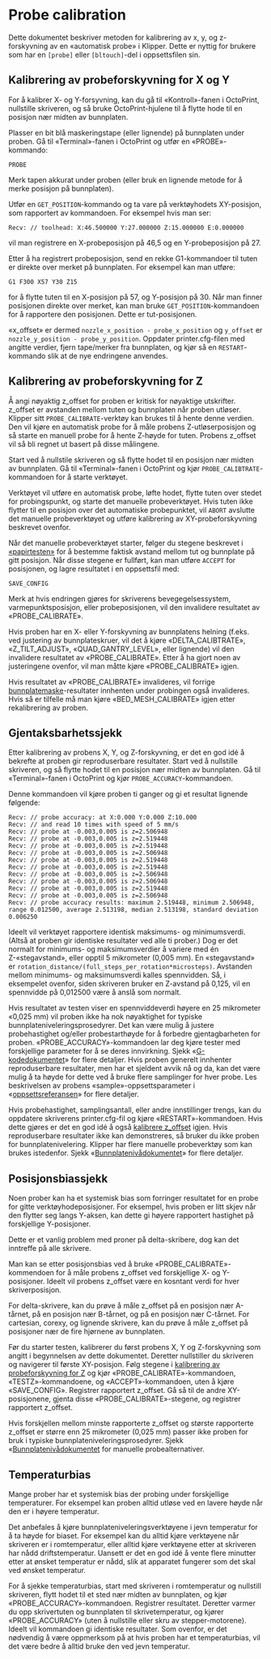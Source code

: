 # Probe calibration

Dette dokumentet beskriver metoden for kalibrering av x, y, og z-forskyvning av en «automatisk probe» i Klipper. Dette er nyttig for brukere som har en `[probe]` eller `[bltouch]`-del i oppsettsfilen sin.

## Kalibrering av probeforskyvning for X og Y

For å kalibrer X- og Y-forsyvning, kan du gå til «Kontroll»-fanen i OctoPrint, nullstille skriveren, og så bruke OctoPrint-hjulene til å flytte hode til en posisjon nær midten av bunnplaten.

Plasser en bit blå maskeringstape (eller lignende) på bunnplaten under proben. Gå til «Terminal»-fanen i OctoPrint og utfør en «PROBE»-kommando:

```
PROBE
```

Merk tapen akkurat under proben (eller bruk en lignende metode for å merke posisjon på bunnplaten).

Utfør en `GET_POSITION`-kommando og ta vare på verktøyhodets XY-posisjon, som rapportert av kommandoen. For eksempel hvis man ser:

```
Recv: // toolhead: X:46.500000 Y:27.000000 Z:15.000000 E:0.000000
```

vil man registrere en X-probeposisjon på 46,5 og en Y-probeposisjon på 27.

Etter å ha registrert probeposisjon, send en rekke G1-kommandoer til tuten er direkte over merket på bunnplaten. For eksempel kan man utføre:

```
G1 F300 X57 Y30 Z15
```

for å flytte tuten til en X-posisjon på 57, og Y-posisjon på 30. Når man finner posisjonen direkte over merket, kan man bruke `GET_POSITION`-kommandoen for å rapportere den posisjonen. Dette er tut-posisjonen.

«x_offset» er dermed `nozzle_x_position - probe_x_position` og `y_offset` er `nozzle_y_position - probe_y_position`. Oppdater printer.cfg-filen med angitte verdier, fjern tape/merker fra bunnplaten, og kjør så en `RESTART`-kommando slik at de nye endringene anvendes.

## Kalibrering av probeforskyvning for Z

Å angi nøyaktig z_offset for proben er kritisk for nøyaktige utskrifter. z_offset er avstanden mellom tuten og bunnplaten når proben utløser. Klipper sitt `PROBE_CALIBRATE`-verktøy kan brukes til å hente denne verdien. Den vil kjøre en automatisk probe for å måle probens Z-utløserposisjon og så starte en manuell probe for å hente Z-høyde for tuten. Probens z_offset vil så bli regnet ut basert på disse målingene.

Start ved å nullstile skriveren og så flytte hodet til en posisjon nær midten av bunnplaten. Gå til «Terminal»-fanen i OctoPrint og kjør `PROBE_CALIBTRATE`-kommandoen for å starte verktøyet.

Verktøyet vil utføre en automatisk probe, løfte hodet, flytte tuten over stedet for probingspunkt, og starte det manuelle probeverktøyet. Hvis tuten ikke flytter til en posisjon over det automatiske probepunktet, vil `ABORT` avslutte det manuelle probeverktøyet og utføre kalibrering av XY-probeforskyvning beskrevet ovenfor.

Når det manuelle probeverktøyet starter, følger du stegene beskrevet i [«papirtesten»](Bed_Level.md#the-paper-test) for å bestemme faktisk avstand mellom tut og bunnplate på gitt posisjon. Når disse stegene er fullført, kan man utføre `ACCEPT` for posisjonen, og lagre resultatet i en oppsettsfil med:

```
SAVE_CONFIG
```

Merk at hvis endringen gjøres for skriverens bevegegelsessystem, varmepunktsposisjon, eller probeposisjonen, vil den invalidere resultatet av «PROBE_CALIBRATE».

Hvis proben har en X- eller Y-forskyvning av bunnplatens helning (f.eks. ved justering av bunnplateskruer, vil det å kjøre «DELTA_CALIBTRATE», «Z_TILT_ADJUST», «QUAD_GANTRY_LEVEL», eller lignende) vil den invalidere resultatet av «PROBE_CALIBRATE». Etter å ha gjort noen av justeringene ovenfor, vil man måtte kjøre «PROBE_CALIBRATE» igjen.

Hvis resultatet av «PROBE_CALIBRATE» invalideres, vil forrige [bunnplatemaske](Bed_Mesh.md)-resultater innhenten under probingen også invalideres. Hvis så er tilfelle må man kjøre «BED_MESH_CALIBRATE» igjen etter rekalibrering av proben.

## Gjentaksbarhetssjekk

Etter kalibrering av probens X, Y, og Z-forskyvning, er det en god idé å bekrefte at proben gir reproduserbare resultater. Start ved å nullstille skriveren, og så flytte hodet til en posisjon nær midten av bunnplaten. Gå til «Terminal»-fanen i OctoPrint og kjør `PROBE_ACCURACY`-kommandoen.

Denne kommandoen vil kjøre proben ti ganger og gi et resultat lignende følgende:

```
Recv: // probe accuracy: at X:0.000 Y:0.000 Z:10.000
Recv: // and read 10 times with speed of 5 mm/s
Recv: // probe at -0.003,0.005 is z=2.506948
Recv: // probe at -0.003,0.005 is z=2.519448
Recv: // probe at -0.003,0.005 is z=2.519448
Recv: // probe at -0.003,0.005 is z=2.506948
Recv: // probe at -0.003,0.005 is z=2.519448
Recv: // probe at -0.003,0.005 is z=2.519448
Recv: // probe at -0.003,0.005 is z=2.506948
Recv: // probe at -0.003,0.005 is z=2.506948
Recv: // probe at -0.003,0.005 is z=2.519448
Recv: // probe at -0.003,0.005 is z=2.506948
Recv: // probe accuracy results: maximum 2.519448, minimum 2.506948, range 0.012500, average 2.513198, median 2.513198, standard deviation 0.006250
```

Ideelt vil verktøyet rapportere identisk maksimums- og minimumsverdi. (Altså at proben gir identiske resultater ved alle ti prober.) Dog er det normalt for minimums- og maksimumsverdier å variere med én Z-«stegavstand», eller opptil 5 mikrometer (0,005 mm). En «stegavstand» er `rotation_distance/(full_steps_per_rotation*microsteps)`. Avstanden mellom minimums- og maksimumsverdi kalles spennvidden. Så, i eksempelet ovenfor, siden skriveren bruker en Z-avstand på 0,125, vil en spennvidde på 0,012500 være å anslå som normalt.

Hvis resultatet av testen viser en spennviddeverdi høyere en 25 mikrometer «0,025 mm) vil proben ikke ha nok nøyaktighet for typiske bunnplateniveleringsprosedyrer. Det kan være mulig å justere probehastighet og/eller probestarthøyde for å forbedre gjentagbarheten for proben. «PROBE_ACCURACY»-kommandoen lar deg kjøre tester med forskjellige parameter for å se deres innvirkning. Sjekk «[G-kodedokumentet](G-Codes.md)» for flere detaljer. Hvis proben generelt innhenter reproduserbare resultater, men har et sjeldent avvik nå og da, kan det være mulig å ta høyde for dette ved å bruke flere samplinger for hver probe. Les beskrivelsen av probens «sample»-oppsettsparameter i «[oppsettsreferansen](Config_Reference.md#probe)» for flere detaljer.

Hvis probehastighet, samplingsantall, eller andre innstillinger trengs, kan du oppdatere skriverens printer.cfg-fil og kjøre «RESTART»-kommandoen. Hvis dette gjøres er det en god idé å også [kalibrere z_offset](#calibrating-probe-z-offset) igjen. Hvis reproduserbare resultater ikke kan demonstreres, så bruker du ikke proben for bunnplatenivelering. Klipper har flere manuelle probeverktøy som kan brukes istedenfor. Sjekk «[Bunnplatenivådokumentet](Bed_Level.md)» for flere detaljer.

## Posisjonsbiassjekk

Noen prober kan ha et systemisk bias som forringer resultatet for en probe for gitte verktøyhodeposisjoner. For eksempel, hvis proben er litt skjev når den flytter seg langs Y-aksen, kan dette gi høyere rapportert hastighet på forskjellige Y-posisjoner.

Dette er et vanlig problem med proner på delta-skribere, dog kan det inntreffe på alle skrivere.

Man kan se etter posisjonsbias ved å bruke «PROBE_CALIBRATE»-kommendoen for å måle probens z_offset ved forskjellige X- og Y-posisjoner. Ideelt vil probens z_offset være en kosntant verdi for hver skriverposisjon.

For delta-skrivere, kan du prøve å måle z_offset på en posisjon nær A-tårnet, på en posisjon nær B-tårnet, og på en posisjon nær C-tårnet. For cartesian, corexy, og lignende skrivere, kan du prøve å måle z_offset på posisjoner nær de fire hjørnene av bunnplaten.

Før du starter testen, kalibrerer du først probens X, Y og Z-forskyvning som angitt i begynnelsen av dette dokumentet. Deretter nullstiller du skriveren og navigerer til første XY-posisjon. Følg stegene i [kalibrering av probeforskyvning for Z](#calibrating-probe-z-offset) og kjør «PROBE_CALIBRATE»-kommandoen, «TESTZ»-kommandoene, og «ACCEPT»-kommandoen, uten å kjøre «SAVE_CONFIG». Registrer rapportert z_offset. Gå så til de andre XY-posisjonene, gjenta disse «PROBE_CALIBRATE»-stegene, og registrer rapportert z_offset.

Hvis forskjellen mellom minste rapporterte z_offset og største rapporterte z_offset er større enn 25 mikrometer (0,025 mm) passer ikke proben for bruk i typiske bunnplateniveleringsprosedyrer. Sjekk «[Bunnplatenivådokumentet](Bed_Level.md) for manuelle probealternativer.

## Temperaturbias

Mange prober har et systemisk bias der probing under forskjellige temperaturer. For eksempel kan proben alltid utløse ved en lavere høyde når den er i høyere temperatur.

Det anbefales å kjøre bunnplateniveleringsverktøyene i jevn temperatur for å ta høyde for biaset. For eksempel kan du alltid kjøre verktøyene når skriveren er i romtemperatur, eller alltid kjøre verktøyene etter at skriveren har nådd driftstemperatur. Uansett er det en god idé å vente flere minutter etter at ønsket temperatur er nådd, slik at apparatet fungerer som det skal ved ønsket temperatur.

For å sjekke temperaturbias, start med skriveren i romtemperatur og nullstill skriveren, flytt hodet til et sted nær midten av bunnplaten, og kjør «PROBE_ACCURACY»-kommandoen. Registrer resultatet. Deretter varmer du opp skrivertuten og bunnplaten til skrivetemperatur, og kjører «PROBE_ACCURACY» (uten å nullstille eller skru av stepper-motorene). Ideelt vil kommandoen gi identiske resultater. Som ovenfor, er det nødvendig å være oppmerksom på at hvis proben har et temperaturbias, vil det være bedre å alltid bruke den ved jevn temperatur.
